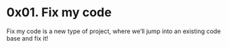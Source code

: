 # 0x01. Fix my code
Fix my code is a new type of project, where we’ll jump into an existing code base and fix it!

